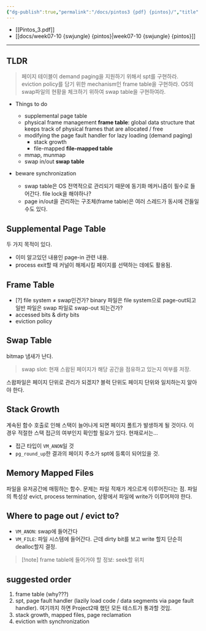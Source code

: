 ```yaml
---
{"dg-publish":true,"permalink":"/docs/pintos3 {pdf} {pintos}/","title":"pintos3 {pdf} {pintos}"}
---
```


- [[Pintos_3.pdf]]
- [[docs/week07-10 {swjungle} {pintos}\|week07-10 {swjungle} {pintos}]]
---

## TLDR

> 페이지 테이블이 demand paging을 지원하기 위해서 spt를 구현하라. eviction policy를 담기 위한 mechanism인 frame table을 구현하라. OS의 swap파일의 현황을 체크하기 위하여 swap table을 구현하여라. 

- Things to do
	- supplemental page table
	- physical frame management **frame table**: global data structure that keeps track of physical frames that are allocated / free
	- modifying the page fault handler for lazy loading (demand paging)
		- stack growth
		- file-mapped **file-mapped table**
	- mmap, munmap
	- swap in/out **swap table**

- beware synchronization
	- swap table은 OS 전역적으로 관리되기 때문에 동기화 메커니즘이 필수로 들어간다. file lock을 해야하나?
	- page in/out을 관리하는 구조체(frame table)은 여러 스레드가 동시에 건들일 수도 있다.

## Supplemental Page Table

두 가지 목적이 있다.

- 이미 알고있던 내용인 page-in 관련 내용.
- process exit할 때 커널이 해제시킬 페이지를 선택하는 데에도 활용됨.

## Frame Table

- [?] file system ≠ swap인건가? binary 파일은 file system으로 page-out되고 일반 파일은 swap 파일로 swap-out 되는건가?
- accessed bits & dirty bits
- eviction policy

## Swap Table

bitmap 냄새가 난다. 

> swap slot: 현재 스왑된 페이지가 해당 공간을 점유하고 있는지 여부를 저장.

스왑파일은 페이지 단위로 관리가 되겠지? 블럭 단위도 페이지 단위와 일치하는지 알아야 한다. 

## Stack Growth

계속된 함수 호출로 인해 스택이 늘어나게 되면 페이지 폴트가 발생하게 될 것이다. 이 경우 적절한 스택 접근의 여부인지 확인할 필요가 있다. 현재로서는...

- 접근 타입이 `VM_ANON`일 것
- `pg_round_up`한 결과의 페이지 주소가 spt에 등록이 되어있을 것.

## Memory Mapped Files

파일을 유저공간에 매핑하는 함수. 문제는 파일 적재가 게으르게 이루어진다는 점. 파일의 특성상 evict, process termination, 상황에서 파일에 write가 이루어져야 한다.

## Where to page out / evict to?

- `VM_ANON`: swap에 들어간다
- `VM_FILE`: 파일 시스템에 들어간다. 근데 dirty bit를 보고 write 할지 단순히 dealloc할지 결정.

> [!note] frame table에 들어가야 할 정보: seek할 위치

## suggested order

1. frame table (why???)
2. spt, page fault handler (lazily load code / data segments via page fault handler). 여기까지 하면 Project2때 했던 모든 테스트가 통과할 것임.
3. stack growth, mapped files, page reclamation
4. eviction with synchronization

